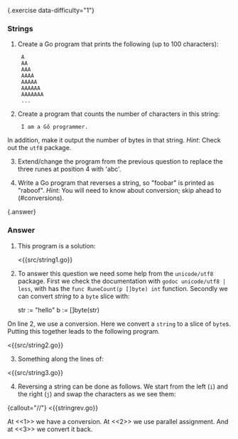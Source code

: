 {.exercise data-difficulty="1"}
### Strings

1. Create a Go program that prints the following (up to 100 characters):

        A
        AA
        AAA
        AAAA
        AAAAA
        AAAAAA
        AAAAAAA
        ...

2. Create a program that counts the number of characters in this string:

        I am a Gő programmer.

In addition, make it output the number of bytes in that string.
*Hint*: Check out the `utf8` package.

3. Extend/change the program from the previous question to replace the three runes at
position 4 with 'abc'.

4. Write a Go program that reverses a string, so "foobar" is printed as "raboof".
*Hint*: You will need to know about conversion; skip ahead to (#conversions).


{.answer}
### Answer

1. This program is a solution:

   <{{src/string1.go}}

2. To answer this question we need some help from
the `unicode/utf8` package. First we check the documentation
with `godoc unicode/utf8 | less`, with has the
`func RuneCount(p []byte) int` function. Secondly
we can convert *string* to a `byte` slice with:

    str := "hello"
    b   := []byte(str)

On line 2, we use a conversion. Here we convert a `string`
to a slice of `byte`s. Putting this together leads to the following program.

<{{src/string2.go}}

3. Something along the lines of:

<{{src/string3.go}}

4. Reversing a string can be done as follows. We start from the left (`i`) and
the right (`j`) and swap the characters as we see them:

{callout="//"}
<{{stringrev.go}}

At <<1>> we have a conversion.
At <<2>> we use parallel assignment.
And at <<3>> we convert it back.
